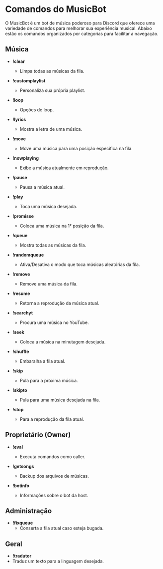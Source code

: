 # Comandos do MusicBot

O MusicBot é um bot de música poderoso para Discord que oferece uma variedade de comandos para melhorar sua experiência musical. Abaixo estão os comandos organizados por categorias para facilitar a navegação.

## Música

- **!clear**
  - Limpa todas as músicas da fila.

- **!customplaylist**
  - Personaliza sua própria playlist.

- **!loop**
  - Opções de loop.

- **!lyrics**
  - Mostra a letra de uma música.

- **!move**
  - Move uma música para uma posição específica na fila.

- **!nowplaying**
  - Exibe a música atualmente em reprodução.

- **!pause**
  - Pausa a música atual.

- **!play**
  - Toca uma música desejada.

- **!promisse**
  - Coloca uma música na 1° posição da fila.

- **!queue**
  - Mostra todas as músicas da fila.

- **!randomqueue**
  - Ativa/Desativa o modo que toca músicas aleatórias da fila.

- **!remove**
  - Remove uma música da fila.

- **!resume**
  - Retorna a reprodução da música atual.

- **!searchyt**
  - Procura uma música no YouTube.

- **!seek**
  - Coloca a música na minutagem desejada.

- **!shuffle**
  - Embaralha a fila atual.

- **!skip**
  - Pula para a próxima música.

- **!skipto**
  - Pula para uma música desejada na fila.

- **!stop**
  - Para a reprodução da fila atual.

## Proprietário (Owner)

- **!eval**
  - Executa comandos como caller.

- **!getsongs**
  - Backup dos arquivos de músicas.

- **!botinfo**
  - Informações sobre o bot da host.

## Administração

- **!fixqueue**
  - Conserta a fila atual caso esteja bugada.

## Geral

- **!tradutor**
- Traduz um texto para a linguagem desejada.
